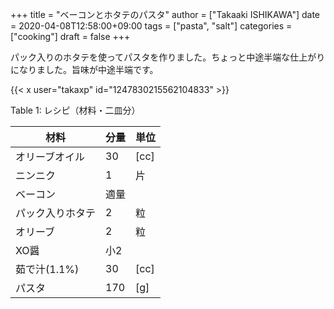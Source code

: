+++
title = "ベーコンとホタテのパスタ"
author = ["Takaaki ISHIKAWA"]
date = 2020-04-08T12:58:00+09:00
tags = ["pasta", "salt"]
categories = ["cooking"]
draft = false
+++

パック入りのホタテを使ってパスタを作りました。ちょっと中途半端な仕上がりになりました。旨味が中途半端です。  

{{< x user="takaxp" id="1247830215562104833" >}}  

<div class="table-caption">
  <span class="table-number">Table 1</span>:
  レシピ（材料・二皿分）
</div>

| 材料      | 分量 | 単位 |
|---------|----|----|
| オリーブオイル | 30  | [cc] |
| ニンニク  | 1   | 片   |
| ベーコン  | 適量 |      |
| パック入りホタテ | 2   | 粒   |
| オリーブ  | 2   | 粒   |
| XO醤      | 小2 |      |
| 茹で汁(1.1%) | 30  | [cc] |
| パスタ    | 170 | [g]  |
